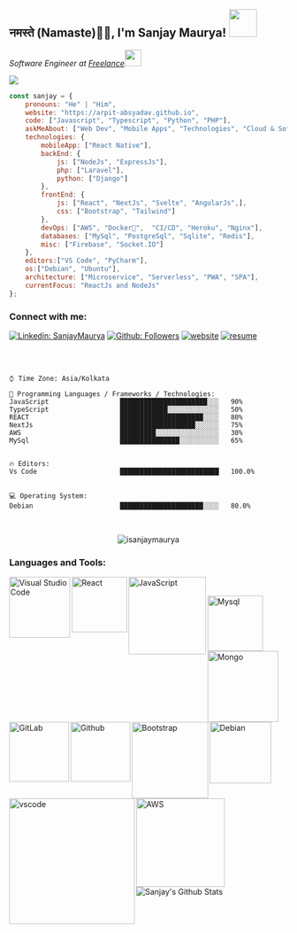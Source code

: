<h2>नमस्ते (Namaste)🙏🏻, I'm Sanjay Maurya! <img src="https://media.giphy.com/media/12oufCB0MyZ1Go/giphy.gif" width="50"></h2>

<!-- <img align='right' src="https://media.giphy.com/media/M9gbBd9nbDrOTu1Mqx/giphy.gif" width="230"> -->
<p>
  <em>Software Engineer at <a href="http://isanjaymaurya.github.io">Freelance</a><img src="https://media.giphy.com/media/WUlplcMpOCEmTGBtBW/giphy.gif" width="30">
</em>
</p>
<a href="https://github.com/antonkomarev/github-profile-views-counter">
    <img src="https://komarev.com/ghpvc/?username=isanjaymaurya&style=for-the-badge">
</a>


```javascript
const sanjay = {
    pronouns: "He" | "Him",
    website: "https://arpit-absyadav.github.io",
    code: ["Javascript", "Typescript", "Python", "PHP"],
    askMeAbout: ["Web Dev", "Mobile Apps", "Technologies", "Cloud & Software Architecture",],
    technologies: {
        mobileApp: ["React Native"],
        backEnd: {
            js: ["NodeJs", "ExpressJs"],
            php: ["Laravel"],
            python: ["Django"]
        },
        frontEnd: {
            js: ["React", "NextJs", "Svelte", "AngularJs",],
            css: ["Bootstrap", "Tailwind"]
        },
        devOps: ["AWS", "Docker🐳",  "CI/CD", "Heroku", "Nginx"],
        databases: ["MySql", "PostgreSql", "Sqlite", "Redis"],
        misc: ["Firebase", "Socket.IO"]
    },
    editors:["VS Code", "PyCharm"],
    os:["Debian", "Ubuntu"],
    architecture: ["Microservice", "Serverless", "PWA", "SPA"],
    currentFocus: "ReactJs and NodeJs"
};
```
### Connect with me:



[![Linkedin: SanjayMaurya](https://img.shields.io/badge/-sanjaymaurya-blue?style=for-the-badge&logo=Linkedin&logoColor=white&link=https://www.linkedin.com/in/sanjay-maurya-0a63221b1/)](https://www.linkedin.com/in/sanjay-maurya-0a63221b1/)
[![Github: Followers](https://img.shields.io/badge/-isanjaymaurya-blue?style=for-the-badge&logo=Github&logoColor=white&link=https://github.com/isanjaymaurya/)](https://github.com/isanjaymaurya/)
[![website](https://img.shields.io/badge/Website-46a2f1.svg?&style=for-the-badge&logo=Google-Chrome&logoColor=white&link=https://isanjaymaurya.github.io//)](https://isanjaymaurya.github.io//)
[![resume](https://img.shields.io/badge/Download_Resume-46a2f1.svg?&style=for-the-badge&logo=Google-Chrome&logoColor=white&link=https://github.com/isanjaymaurya/resume/raw/master/Sanjay%20Maurya.pdf/)](https://github.com/isanjaymaurya/resume/raw/master/Sanjay%20Maurya.pdf/)

<br />
<br />



```text
⌚︎ Time Zone: Asia/Kolkata

💬 Programming Languages / Frameworks / Technologies:
JavaScript                  ██████████████████████░░░   90%
TypeScript                  ████████████░░░░░░░░░░░░░   50%
REACT                       █████████████████████░░░░   80%
NextJs                      ███████████████████░░░░░░   75%
AWS                         █████████░░░░░░░░░░░░░░░░   30%
MySql                       ███████████████░░░░░░░░░░   65%


🔥 Editors:
Vs Code                     █████████████████████████   100.0%


💻 Operating System:
Debian                      █████████████████████░░░░   80.0%

```
<br />
<p align="center">
  <img src="https://github-readme-stats.vercel.app/api/top-langs/?username=isanjaymaurya&layout=compact&hide=php,c,html,roff&langs_count=10" alt="isanjaymaurya" />
</p>


### Languages and Tools:

<img align="left" alt="Visual Studio Code" width="110px" src="https://img.shields.io/badge/Node.js-339933?style=for-the-badge&logo=nodedotjs&logoColor=white" />
<img align="left" alt="React" width="100px" src="https://img.shields.io/badge/React-20232A?style=for-the-badge&logo=react&logoColor=61DAFB" />
<img align="left" alt="JavaScript" width="140px" src="https://img.shields.io/badge/TypeScript-007ACC?style=for-the-badge&logo=typescript&logoColor=white" />

<br/>
<br/>
<section>
<img align="left" alt="Mysql" width="100px" src="https://img.shields.io/badge/MySQL-005C84?style=for-the-badge&logo=mysql&logoColor=white" />
<img align="left" alt="Mongo" width="128px" src="https://img.shields.io/badge/MongoDB-4EA94B?style=for-the-badge&logo=mongodb&logoColor=white" />
<img align="left" alt="GitLab" width="108px" src="https://img.shields.io/badge/GitLab-330F63?style=for-the-badge&logo=gitlab&logoColor=white" />
<img align="left" alt="Github" width="108px" src="https://img.shields.io/badge/GitHub-100000?style=for-the-badge&logo=github&logoColor=white" />
<img align="left" alt="Bootstrap" width="138px" src="https://img.shields.io/badge/Bootstrap-563D7C?style=for-the-badge&logo=bootstrap&logoColor=white" />
</section>
<br/>
<br/>
<section>
<img align="left" alt="Debian" width="111px" src="https://img.shields.io/badge/Debian-A81D33?style=for-the-badge&logo=debian&logoColor=white" />
<img align="left" alt="vscode" width="227px" src="https://img.shields.io/badge/Visual_Studio_Code-0078D4?style=for-the-badge&logo=visual%20studio%20code&logoColor=white" />
<img align="left" alt="AWS" width="160px" src="https://img.shields.io/badge/Amazon_AWS-FF9900?style=for-the-badge&logo=amazonaws&logoColor=white" />
</section>
<br />
<br />
<br />
<br />


<img align="left" alt="Sanjay's Github Stats" src="https://github-readme-stats.vercel.app/api?username=isanjaymaurya&show_icons=true&hide_border=true" />




[website]: https://isanjaymaurya.github.io
[linkedin]: https://linkedin.com/in/sanjay-maurya-0a63221b1

<br/>


